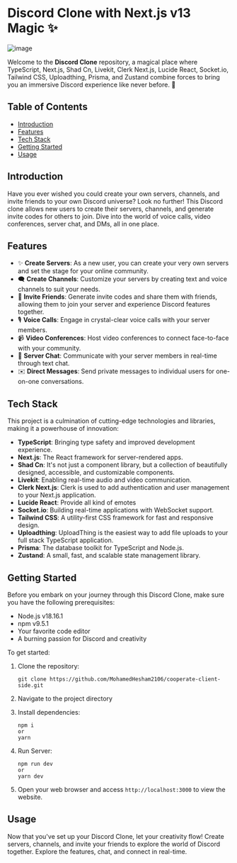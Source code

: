 # Discord Clone with Next.js v13 Magic ✨

![image](https://github.com/MohamedHesham2106/discord-nextjs-v13/assets/102517583/2408f912-69fd-4af4-afcc-0e69a43de1f3)


Welcome to the **Discord Clone** repository, a magical place where TypeScript, Next.js, Shad Cn, Livekit, Clerk Next.js, Lucide React, Socket.io, Tailwind CSS, Uploadthing, Prisma, and Zustand combine forces to bring you an immersive Discord experience like never before. 🚀

## Table of Contents
- [Introduction](#introduction)
- [Features](#features)
- [Tech Stack](#tech-stack)
- [Getting Started](#getting-started)
- [Usage](#usage)


## Introduction

Have you ever wished you could create your own servers, channels, and invite friends to your own Discord universe? Look no further! This Discord clone allows new users to create their servers, channels, and generate invite codes for others to join. Dive into the world of voice calls, video conferences, server chat, and DMs, all in one place.

## Features

- ✨ **Create Servers**: As a new user, you can create your very own servers and set the stage for your online community.
- 🗨️ **Create Channels**: Customize your servers by creating text and voice channels to suit your needs.
- 💌 **Invite Friends**: Generate invite codes and share them with friends, allowing them to join your server and experience Discord features together.
- 🎙️ **Voice Calls**: Engage in crystal-clear voice calls with your server members.
- 📹 **Video Conferences**: Host video conferences to connect face-to-face with your community.
- 💬 **Server Chat**: Communicate with your server members in real-time through text chat.
- ✉️ **Direct Messages**: Send private messages to individual users for one-on-one conversations.

## Tech Stack

This project is a culmination of cutting-edge technologies and libraries, making it a powerhouse of innovation:

- **TypeScript**: Bringing type safety and improved development experience.
- **Next.js**: The React framework for server-rendered apps.
- **Shad Cn**: It's not just a component library, but a collection of beautifully designed, accessible, and customizable components.
- **Livekit**: Enabling real-time audio and video communication.
- **Clerk Next.js**: Clerk is used to add authentication and user management to your Next.js application.
- **Lucide React**: Provide all kind of emotes
- **Socket.io**: Building real-time applications with WebSocket support.
- **Tailwind CSS**: A utility-first CSS framework for fast and responsive design.
- **Uploadthing**: UploadThing is the easiest way to add file uploads to your full stack TypeScript application.
- **Prisma**: The database toolkit for TypeScript and Node.js.
- **Zustand**: A small, fast, and scalable state management library.

## Getting Started

Before you embark on your journey through this Discord Clone, make sure you have the following prerequisites:

- Node.js v18.16.1
- npm v9.5.1
- Your favorite code editor
- A burning passion for Discord and creativity

To get started:

1. Clone the repository:
   
   ```
   git clone https://github.com/MohamedHesham2106/cooperate-client-side.git
   ```
2. Navigate to the project directory
3. Install dependencies:
   ```
   npm i
   or
   yarn 
   ```
4. Run Server:
   ```
   npm run dev
   or
   yarn dev
   ```
5. Open your web browser and access `http://localhost:3000` to view the website.

## Usage

Now that you've set up your Discord Clone, let your creativity flow! Create servers, channels, and invite your friends to explore the world of Discord together. Explore the features, chat, and connect in real-time.

